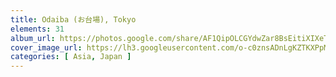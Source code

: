 ```yaml
---
title: Odaiba (お台場), Tokyo
elements: 31
album_url: https://photos.google.com/share/AF1QipOLCGYdwZar8BsEitiXIXeTs-xhbggs2X_LnvQYZ7cEpCJMr1FfXhT4uNRFozFSYw?key=dVE2M2xZV3FKNTk5WDdkaFd6cm1YU1pWYzZmLWJB
cover_image_url: https://lh3.googleusercontent.com/o-c0znsADnLgKZTKXPpM5PStwUvhKnbBTJehapGciux1iNahrCHFDrKhTxQiG8FMif1PGs55fTyhp_kZxnnZH9jqp2egwV8nlQDUEb8LztUXodAUC-Iq7-PaHJ21D2J_ovZ-tN2WZ-BAk-47CRaKFUDHh84MkdHpSY8YxxC7od8XAtTw2BDZdanGkTDawLtD9GFRbF3r_r09xV8DVYd_J3EEs764E5w0V4CRtXnG2s_EU2G1kMfTnKENgmOEXs3ZMRzgvDj7v98eZD3I0Ydqf2OPGWAsXZpxa0UxCdgfe70SbIaG4ARVtgszW6nWIu54bW7yKrHd_aBaFMVi7O1uJFpwgGSFwB5-FV9QWCpIavTndoOJoglXu7f7zs3jyeznnwo7nRz__gXjwP-UrZvHVYhAbvJbPNcmwCHnkG8YgVqJnnwfa7LyIFkSVioW47vd2MsjUuMLcaRgkbCdJgZrbfuUSOZJJOJT1Kkeejv8IVYSXj4OxV31G9tcDnRy_zRoXtc-YbOaMdD6oW69mDvpVBduFJRYtt_Yo-cHgmOa7RJCj_wLjPQlgd3CI_ldi_W2j5fe8qQsms4prGOi2nxuOOG0gyMlN9m-CGO85wWV0BHa5X3xyiCftJb1NlavIEbG3C5lfN-k9VGveZJ_zpBM8H0d1w=s195-p-k-no
categories: [ Asia, Japan ]
---
```

